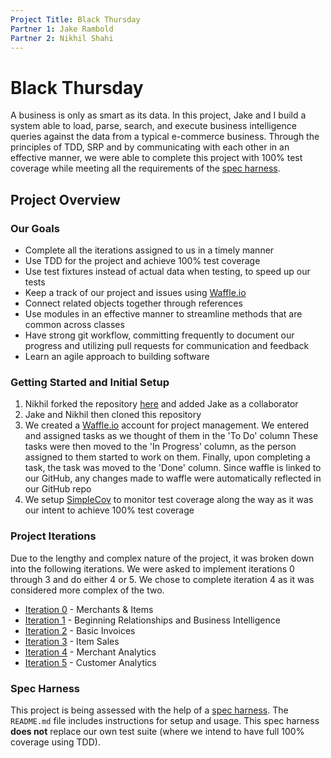 ```yaml
---
Project Title: Black Thursday
Partner 1: Jake Rambold
Partner 2: Nikhil Shahi
---
```


Black Thursday
===============

A business is only as smart as its data. In this project, Jake and I build a system able to load, parse, search, and execute business intelligence queries against the data from a typical e-commerce business. Through the principles of TDD, SRP and by communicating with each other in an effective manner, we were able to complete this project with 100%
test coverage while meeting all the requirements of the [spec harness](https://github.com/turingschool/black_thursday_spec_harness).

Project Overview
-----------------

### Our Goals

*   Complete all the iterations assigned to us in a timely manner
*   Use TDD for the project and achieve 100% test coverage
*   Use test fixtures instead of actual data when testing, to speed up our tests
*   Keep a track of our project and issues using [Waffle.io](http://waffle.io)
*   Connect related objects together through references
*   Use modules in an effective manner to streamline methods that are common across classes
*   Have strong git workflow, committing frequently to document our progress and utilizing pull requests for communication and feedback
*   Learn an agile approach to building software

### Getting Started and Initial Setup

1.  Nikhil forked the repository [here](https://github.com/turingschool-examples/black_thursday) and added Jake as a collaborator
2.  Jake and Nikhil then cloned this repository
3.  We created a [Waffle.io](http://waffle.io) account for project management. We entered and assigned tasks as we thought of them in the 'To Do' column
    These tasks were then moved to the 'In Progress' column, as the person assigned to them started to work on them. Finally, upon completing a task, the task was moved to the 'Done' column. Since waffle is linked to our GitHub, any changes made to waffle were automatically reflected in our GitHub repo
4.  We setup [SimpleCov](https://github.com/colszowka/simplecov) to monitor test coverage along the way as it was our intent to achieve 100% test coverage

### Project Iterations

Due to the lengthy and complex nature of the project, it was broken down into the following iterations. We were asked to implement iterations 0 through 3 and do either 4 or 5.
We chose to complete iteration 4 as it was considered more complex of the two.

*   [Iteration 0](https://github.com/Shniks/black_thursday/blob/iteration_0_nikhil/black_thursday_iterations/iteration_0.md) - Merchants & Items
*   [Iteration 1](https://github.com/Shniks/black_thursday/blob/iteration_0_nikhil/black_thursday_iterations/iteration_1.md) - Beginning Relationships and Business Intelligence
*   [Iteration 2](https://github.com/Shniks/black_thursday/blob/iteration_0_nikhil/black_thursday_iterations/iteration_2.md) - Basic Invoices
*   [Iteration 3](https://github.com/Shniks/black_thursday/blob/iteration_0_nikhil/black_thursday_iterations/iteration_3.md) - Item Sales
*   [Iteration 4](https://github.com/Shniks/black_thursday/blob/iteration_0_nikhil/black_thursday_iterations/iteration_4.md) - Merchant Analytics
*   [Iteration 5](https://github.com/Shniks/black_thursday/blob/iteration_0_nikhil/black_thursday_iterations/iteration_5.md) - Customer Analytics

### Spec Harness

This project is being assessed with the help of a [spec harness](https://github.com/turingschool/black_thursday_spec_harness). The `README.md` file includes instructions for setup and usage. This spec harness **does not** replace our own test suite (where we intend to have full 100% coverage using TDD).

